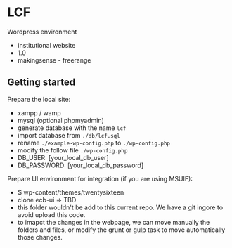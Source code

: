 # LCF #

Wordpress environment

* institutional website
* 1.0
* makingsense - freerange

## Getting started

Prepare the local site:

* xampp / wamp
* mysql (optional phpmyadmin)
* generate database with the name `lcf`
* import database from `./db/lcf.sql`
* rename `./example-wp-config.php` to `./wp-config.php`
* modify the follow file `./wp-config.php`
* DB_USER: [your_local_db_user] 
* DB_PASSWORD: [your_local_db_password]

Prepare UI environment for integration (if you are using MSUIF):

* $ wp-content/themes/twentysixteen
* clone ecb-ui => TBD
* this folder wouldn't  be add to this current repo. We have a git ingore to avoid upload this code.
* to imapct the changes in the webpage, we can move manually the folders and files, or modify the grunt or gulp task to move automatically those changes.

